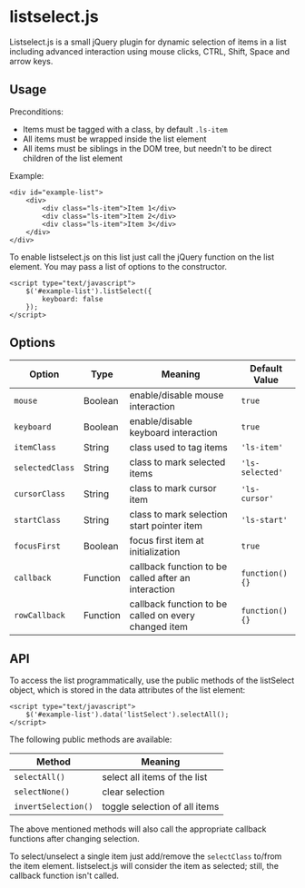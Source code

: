 # listselect.js

Listselect.js is a small jQuery plugin for dynamic selection of items in a list including advanced interaction using
mouse clicks, CTRL, Shift, Space and arrow keys.

## Usage

Preconditions:
* Items must be tagged with a class, by default `.ls-item`
* All items must be wrapped inside the list element
* All items must be siblings in the DOM tree, but needn't to be direct children of the list element

Example:
```
<div id="example-list">
    <div>
        <div class="ls-item">Item 1</div>
        <div class="ls-item">Item 2</div>
        <div class="ls-item">Item 3</div>
    </div>
</div>
```

To enable listselect.js on this list just call the jQuery function on the list element. You may pass a list of options
to the constructor.
```
<script type="text/javascript">
    $('#example-list').listSelect({
        keyboard: false
    });
</script>
```

## Options

Option          | Type     | Meaning                                              | Default Value
--------------- | -------- | ---------------------------------------------------- | -------------
`mouse`         | Boolean  | enable/disable mouse interaction                     | `true`
`keyboard`      | Boolean  | enable/disable keyboard interaction                  | `true`
`itemClass`     | String   | class used to tag items                              | `'ls-item'`
`selectedClass` | String   | class to mark selected items                         | `'ls-selected'`
`cursorClass`   | String   | class to mark cursor item                            | `'ls-cursor'`
`startClass`    | String   | class to mark selection start pointer item           | `'ls-start'`
`focusFirst`    | Boolean  | focus first item at initialization                   | `true`
`callback`      | Function | callback function to be called after an interaction  | `function() {}`
`rowCallback`   | Function | callback function to be called on every changed item | `function() {}`

## API

To access the list programmatically, use the public methods of the listSelect object, which is stored in the data
attributes of the list element:
```
<script type="text/javascript">
    $('#example-list').data('listSelect').selectAll();
</script>
```

The following public methods are available:

Method              | Meaning
------------------- | -------
`selectAll()`       | select all items of the list
`selectNone()`      | clear selection
`invertSelection()` | toggle selection of all items

The above mentioned methods will also call the appropriate callback functions after changing selection.

To select/unselect a single item just add/remove the `selectClass` to/from the item element. listselect.js will consider
the item as selected; still, the callback function isn't called.
